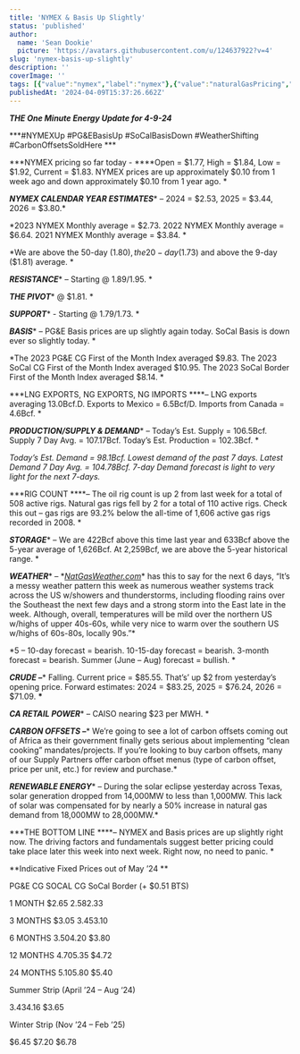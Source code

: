 ```yaml
---
title: 'NYMEX & Basis Up Slightly'
status: 'published'
author:
  name: 'Sean Dookie'
  picture: 'https://avatars.githubusercontent.com/u/124637922?v=4'
slug: 'nymex-basis-up-slightly'
description: ''
coverImage: ''
tags: [{"value":"nymex","label":"nymex"},{"value":"naturalGasPricing","label":"natural gas pricing"}]
publishedAt: '2024-04-09T15:37:26.662Z'
---
```


***THE One Minute Energy Update for 4-9-24***

\*\*\*#NYMEXUp #PG&EBasisUp #SoCalBasisDown #WeatherShifting #CarbonOffsetsSoldHere \*\*\*

\*\*\*NYMEX pricing so far today - \*\*\*\*Open = $1.77, High = $1.84, Low = $1.92, Current = $1.83. NYMEX prices are up approximately $0.10 from 1 week ago and down approximately $0.10 from 1 year ago. \*

***NYMEX CALENDAR YEAR ESTIMATES***\* – 2024 = $2.53, 2025 = $3.44, 2026 = $3.80.\*

\*2023 NYMEX Monthly average = $2.73. 2022 NYMEX Monthly average = $6.64. 2021 NYMEX Monthly average = $3.84. \*

\*We are above the 50-day ($1.80), the 20-day ($1.73) and above the 9-day ($1.81) average. \*

***RESISTANCE***\* – Starting @ $1.89/$1.95. \*

***THE PIVOT***\* @ $1.81. \*

***SUPPORT***\* - Starting @ $1.79/$1.73. \*

***BASIS***\* – PG&E Basis prices are up slightly again today. SoCal Basis is down ever so slightly today. \*

\*The 2023 PG&E CG First of the Month Index averaged $9.83. The 2023 SoCal CG First of the Month Index averaged $10.95. The 2023 SoCal Border First of the Month Index averaged $8.14. \*

\*\*\*LNG EXPORTS, NG EXPORTS, NG IMPORTS \*\*\*\*– LNG exports averaging 13.0Bcf.D. Exports to Mexico = 6.5Bcf/D. Imports from Canada = 4.6Bcf. \*

***PRODUCTION/SUPPLY & DEMAND***\* – Today’s Est. Supply = 106.5Bcf. Supply 7 Day Avg. = 107.17Bcf. Today’s Est. Production = 102.3Bcf. \*

*Today’s Est. Demand = 98.1Bcf. Lowest demand of the past 7 days. Latest Demand 7 Day Avg. = 104.78Bcf. 7-day Demand forecast is light to very light for the next 7-days.*

\*\*\*RIG COUNT \*\*\*\*– The oil rig count is up 2 from last week for a total of 508 active rigs. Natural gas rigs fell by 2 for a total of 110 active rigs. Check this out – gas rigs are 93.2% below the all-time of 1,606 active gas rigs recorded in 2008. \*

***STORAGE***\* – We are 422Bcf above this time last year and 633Bcf above the 5-year average of 1,626Bcf. At 2,259Bcf, we are above the 5-year historical range. \*

***WEATHER***\* – \*[*NatGasWeather.com*](http://NatGasWeather.com)\* has this to say for the next 6 days, “It’s a messy weather pattern this week as numerous weather systems track across the US w/showers and thunderstorms, including flooding rains over the Southeast the next few days and a strong storm into the East late in the week. Although, overall, temperatures will be mild over the northern US w/highs of upper 40s-60s, while very nice to warm over the southern US w/highs of 60s-80s, locally 90s.”\*

\*5 – 10-day forecast = bearish. 10-15-day forecast = bearish. 3-month forecast = bearish. Summer (June – Aug) forecast = bullish. \*

***CRUDE –***\* Falling. Current price = $85.55. That’s’ up $2 from yesterday’s opening price. Forward estimates: 2024 = $83.25, 2025 = $76.24, 2026 = $71.09. **\***

***CA RETAIL POWER***\* – CAISO nearing $23 per MWH. \*

***CARBON OFFSETS –***\* We’re going to see a lot of carbon offsets coming out of Africa as their government finally gets serious about implementing “clean cooking” mandates/projects. If you’re looking to buy carbon offsets, many of our Supply Partners offer carbon offset menus (type of carbon offset, price per unit, etc.) for review and purchase.\*

***RENEWABLE ENERGY***\* – During the solar eclipse yesterday across Texas, solar generation dropped from 14,000MW to less than 1,000MW. This lack of solar was compensated for by nearly a 50% increase in natural gas demand from 18,000MW to 28,000MW.\*

\*\*\*THE BOTTOM LINE \*\*\*\*– NYMEX and Basis prices are up slightly right now. The driving factors and fundamentals suggest better pricing could take place later this week into next week. Right now, no need to panic. \*

\*\*Indicative Fixed Prices out of May ’24 \*\*

PG&E CG SOCAL CG SoCal Border (+ $0.51 BTS)

1 MONTH $2.65 $2.58 $2.33

3 MONTHS $3.05 $3.45 $3.10

6 MONTHS $3.50 $4.20 $3.80

12 MONTHS $4.70 $5.35 $4.72

24 MONTHS $5.10 $5.80 $5.40

Summer Strip (April ’24 – Aug ‘24)

$3.43 $4.16 $3.65

Winter Strip (Nov ’24 – Feb ’25)

$6.45 $7.20 $6.78